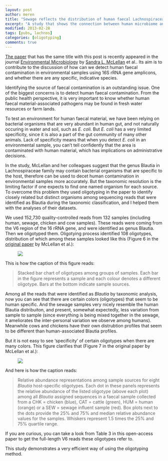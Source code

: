 ```yaml
---
layout: post
author: meren
title: "Sewage reflects the distribution of human faecal Lachnospiraceae"
excerpt: "A study that shows the connection between human microbiome and the sewage"
modified: 2013-02-28
tags: [pubs, lachnos]
categories: [oligotyping]
comments: true
---
```



[The paper](http://onlinelibrary.wiley.com/doi/10.1111/1462-2920.12092/full) that has the same title with this post is recently appeared in the journal [Environmental Microbiology](http://onlinelibrary.wiley.com/journal/10.1111/(ISSN)1462-2920) by [Sandra L. McLellan](http://home.freshwater.uwm.edu/mclellanlab/) et al.. Its aim is to contribute to the discussion of how can we detect human faecal contamination in environmental samples using 16S rRNA gene amplicons, and whether there are any specific, indicative species.

Identifying the source of faecal contamination is an outstanding issue. One of the biggest concerns is to detect human faecal contamination. From the public health perspective, it is very important to know whether human faecal material-associated pathogens may be found in fresh water resources or farm lands.

To test an environment for human faecal material, we have been relying on bacterial organisms that are very abundant in human gut, and not naturally occuring in water and soil, such as *E. coli.* But *E. coli* has a very limited specificity, since it is also a part of the gut community of many other animals. Lack of specificity means that when you detect *E. coli* in an environmental sample, you can’t tell confidently that the area is contaminated with human material, which has implications on administrative decisions.

In the study, McLellan and her colleagues suggest that the genus Blautia in Lachnospiraceae family may contain bacterial organisms that are specific to the host, therefore can be used to decet human contamination in environmental samples more accurately. But the taxonomic resolution is the limiting factor if one expects to find one named organism for each source. To overcome this problem they used oligotyping in the paper to identify closely related but distinct organisms among sequencing reads that were identified as Blautia during the taxonomic classification, and I helped them with the analyses of their datasets.

We used 152,730 quality-controlled reads from 132 samples (including human, sewage, chicken and cow samples). These reads were coming from the V6 region of the 16 rRNA gene, and were identified as genus Blautia. Then we oligotyped them. Oligotying process identified 108 oligotypes, distribution of which among these samples looked like this (Figure 6 in the [original paper](http://onlinelibrary.wiley.com/doi/10.1111/1462-2920.12092/full) by McLellan et al.):

<figure>
	<a href="{{ site.url }}/images/oligotyping/sewage-figure6.png"><img src="{{ site.url }}/images/oligotyping/sewage-figure6.png"></a>
</figure>

This is how the caption of this figure reads:

>Stacked bar chart of oligotypes among groups of samples. Each bar in the ﬁgure represents a sample and each colour denotes a different oligotype. Bars at the bottom indicate sample sources.

Among all the reads that were identified as *Blautia* by taxonomic analysis, now you can see that there are certain colors (oligotypes) that seem to be human specific. And the sewage samples very nicely resemble the human Blautia distribuiton, and present, somewhat expectedly, less variation from sample to sample (since everything is being mixed together in the sewage, it ameliorates the inter-personal variation we observe among humans). Meanwhile cows and chickens have their own distrubtion profiles that seem to be different than human-associated Blautia profiles.

But it is not easy to see ‘specificity’ of certain oligotypes when there are many colors. This figure clarifies that (Figure 7 in the original paper by McLellan et al.):

<figure>
	<a href="{{ site.url }}/images/oligotyping/sewage-figure7.png"><img src="{{ site.url }}/images/oligotyping/sewage-figure7.png"></a>
</figure>

And here is how the caption reads:

>Relative abundance representations among sample sources for eight *Blautia* host-speciﬁc oligotypes. Each dot in these panels represents the relative abundance of the listed oligotype (above each plot) among all *Blautia* assigned sequences in a faecal sample collected from a CHK = chicken (blue), CAT = cattle (green), HUM = human (orange) or a SEW = sewage inﬂuent sample (red). Box plots next to the dots provide the 25% and 75% and median relative abundance values for the samples. Whiskers represent 1.5 times the 25% and 75% quartile range.

If you are curious, you can take a look from Table 3 in this open-access paper to get the full-length V6 reads these oligotypes refer to.

This study demonstrates a very efficient way of using the oligotyping method.
